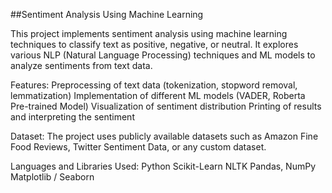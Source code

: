 ##Sentiment Analysis Using Machine Learning

This project implements sentiment analysis using machine learning techniques to classify text as positive, negative, or neutral. It explores various NLP (Natural Language Processing) techniques and ML models to analyze sentiments from text data.

Features:
Preprocessing of text data (tokenization, stopword removal, lemmatization)
Implementation of different ML models (VADER, Roberta Pre-trained Model)
Visualization of sentiment distribution
Printing of results and interpreting the sentiment

Dataset:
The project uses publicly available datasets such as Amazon Fine Food Reviews, Twitter Sentiment Data, or any custom dataset.

Languages and Libraries Used:
Python
Scikit-Learn
NLTK
Pandas, NumPy
Matplotlib / Seaborn

